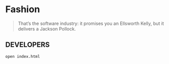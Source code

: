 # Fashion

> That’s the software industry: it promises you an Ellsworth Kelly, but it
> delivers a Jackson Pollock.

## DEVELOPERS

    open index.html

